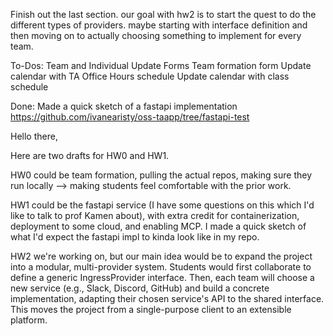 Finish out the last section. our goal with hw2 is to start the quest to do the different types of providers. maybe starting with interface definition and then moving on to actually choosing something to implement for every team.

To-Dos:
Team and Individual Update Forms
Team formation form
Update calendar with TA Office Hours schedule
Update calendar with class schedule

Done:
Made a quick sketch of a fastapi implementation https://github.com/ivanearisty/oss-taapp/tree/fastapi-test

Hello there,

Here are two drafts for HW0 and HW1. 

HW0 could be team formation, pulling the actual repos, making sure they run locally --> making students feel comfortable with the prior work.

HW1 could be the fastapi service (I have some questions on this which I'd like to talk to prof Kamen about), with extra credit for containerization, deployment to some cloud, and enabling MCP. I made a quick sketch of what I'd expect the fastapi impl to kinda look like in my repo.

HW2 we're working on, but our main idea would be to expand the project into a modular, multi-provider system.
Students would first collaborate to define a generic IngressProvider interface. Then, each team will choose a new service (e.g., Slack, Discord, GitHub) and build a concrete implementation, adapting their chosen service's API to the shared interface. This moves the project from a single-purpose client to an extensible platform.
